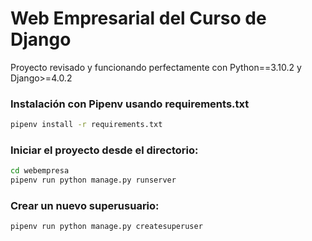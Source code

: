 # Web Empresarial del Curso de Django

Proyecto revisado y funcionando perfectamente con Python==3.10.2 y Django>=4.0.2

### Instalación con Pipenv usando requirements.txt

```bash
pipenv install -r requirements.txt
```

### Iniciar el proyecto desde el directorio:

```bash
cd webempresa
pipenv run python manage.py runserver
```

### Crear un nuevo superusuario:

```bash
pipenv run python manage.py createsuperuser
```
